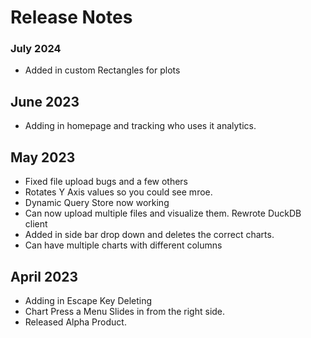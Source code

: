 # Release Notes

### July 2024

- Added in custom Rectangles for plots

## June 2023

- Adding in homepage and tracking who uses it analytics.

## May 2023

- Fixed file upload bugs and a few others
- Rotates Y Axis values so you could see mroe.
- Dynamic Query Store now working
- Can now upload multiple files and visualize them. Rewrote DuckDB client
- Added in side bar drop down and deletes the correct charts.
- Can have multiple charts with different columns

## April 2023

- Adding in Escape Key Deleting
- Chart Press a Menu Slides in from the right side.
- Released Alpha Product.

